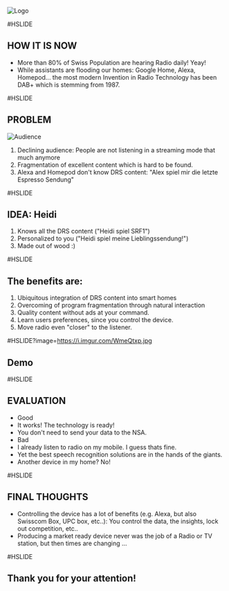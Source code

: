 
![Logo](https://i.imgur.com/fTBwyLl.jpg "Lets shake things up in the radio world!")

#HSLIDE
## HOW IT IS NOW

- More than 80% of Swiss Population are hearing Radio daily! Yeay!
- While assistants are flooding our homes: Google Home, Alexa, Homepod... the most modern Invention in Radio Technology has been DAB+ which is stemming from 1987.

#HSLIDE
## PROBLEM
![Audience](https://i.imgur.com/QLw1O2r.png)

1. Declining audience: People are not listening in a streaming mode that much anymore
2. Fragmentation of excellent content which is hard to be found.
3. Alexa and Homepod don't know DRS content: "Alex spiel mir die letzte Espresso Sendung"

#HSLIDE
## IDEA: Heidi


1. Knows all the DRS content ("Heidi spiel SRF1")
2. Personalized to you ("Heidi spiel meine Lieblingssendung!")
3. Made out of wood :)

#HSLIDE
## The benefits are:

1. Ubiquitous integration of DRS content into smart homes
2. Overcoming of program fragmentation through natural interaction
3. Quality content without ads at your command.
4. Learn users preferences, since you control the device.
5. Move radio even "closer" to the listener.

#HSLIDE?image=https://i.imgur.com/WmeQtxp.jpg
## Demo

#HSLIDE
## EVALUATION

- Good
 - It works! The technology is ready!
 - You don't need to send your data to the NSA.
- Bad
 - I already listen to radio on my mobile. I guess thats fine.
 - Yet the best speech recognition solutions are in the hands of the giants.
 - Another device in my home? No!

#HSLIDE
## FINAL THOUGHTS

- Controlling the device has a lot of benefits (e.g. Alexa, but also Swisscom Box, UPC box, etc..): You control the data, the insights, lock out competition, etc..
- Producing a market ready device never was the job of a Radio or TV station, but then times are changing ...

#HSLIDE
## Thank you for your attention!
